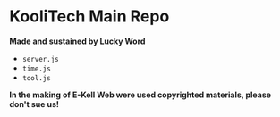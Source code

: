 # KooliTech Main Repo

**Made and sustained by Lucky Word**

- `server.js`
- `time.js`
- `tool.js`

**In the making of E-Kell Web were used copyrighted materials, please don't sue us!**
